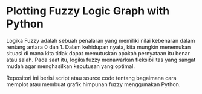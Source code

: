 # Plotting Fuzzy Logic Graph with Python

Logika Fuzzy adalah sebuah penalaran yang memiliki nilai kebenaran dalam rentang antara 0 dan 1. Dalam kehidupan nyata, kita mungkin menemukan situasi di mana kita tidak dapat memutuskan apakah pernyataan itu benar atau salah. Pada saat itu, logika fuzzy menawarkan fleksibilitas yang sangat mudah agar menghasilkan keputusan yang optimal.

Repositori ini berisi script atau source code tentang bagaimana cara memplot atau membuat grafik himpunan fuzzy menggunakan Python.
